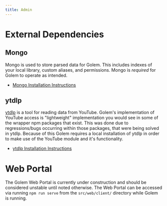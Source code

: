 ```yaml
---
title: Admin
---
```


# External Dependencies

## Mongo

Mongo is used to store parsed data for Golem. This includes indexes of your local library, custom aliases, and permissions. Mongo is _required_ for Golem to operate as intended.

- [Mongo Installation Instructions](https://docs.mongodb.com/manual/installation/)

## ytdlp

[ytdlp](https://github.com/yt-dlp/yt-dlp) is a tool for reading data from YouTube. Golem's implementation of YouTube access is "lightweight" implementation you would see in some of the wrapper npm packages that exist. This was done due to regressions/bugs occurring within those packages, that were being solved in ytdlp. Because of this Golem requires a local installation of ytdlp in order to make use of the YouTube module and it's functionality.

- [ytdlp Installation Instructions](https://github.com/yt-dlp/yt-dlp#installation)

# Web Portal

The Golem Web Portal is currently under construction and should be considered unstable until noted otherwise. The Web Portal can be accessed via running `npm run serve` from the `src/web/client/` directory while Golem is running.
